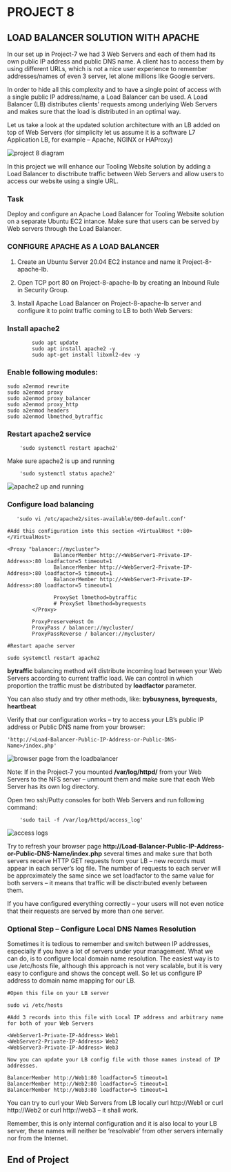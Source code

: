 # PROJECT 8

## LOAD BALANCER SOLUTION WITH APACHE

In our set up in Project-7 we had 3 Web Servers and each of them had its own public IP address and public DNS name. A client has to access them by using different URLs, which is not a nice user experience to remember addresses/names of even 3 server, let alone millions like Google servers.

In order to hide all this complexity and to have a single point of access with a single public IP address/name, a Load Balancer can be used. A Load Balancer (LB) distributes clients’ requests among underlying Web Servers and makes sure that the load is distributed in an optimal way.

Let us take a look at the updated solution architecture with an LB added on top of Web Servers (for simplicity let us assume it is a software L7 Application LB, for example – Apache, NGINX or HAProxy)

![project 8 diagram](./images/project8-architecture.PNG)

In this project we will enhance our Tooling Website solution by adding a Load Balancer to disctribute traffic between Web Servers and allow users to access our website using a single URL.

### Task

Deploy and configure an Apache Load Balancer for Tooling Website solution on a separate Ubuntu EC2 intance. Make sure that users can be served by Web servers through the Load Balancer.

### CONFIGURE APACHE AS A LOAD BALANCER

1. Create an Ubuntu Server 20.04 EC2 instance and name it Project-8-apache-lb.


2. Open TCP port 80 on Project-8-apache-lb by creating an Inbound Rule in Security Group.

3. Install Apache Load Balancer on Project-8-apache-lb server and configure it to point traffic coming to LB to both Web Servers:


### Install apache2

```
        sudo apt update
        sudo apt install apache2 -y
        sudo apt-get install libxml2-dev -y
```

### Enable following modules:

```
sudo a2enmod rewrite
sudo a2enmod proxy
sudo a2enmod proxy_balancer
sudo a2enmod proxy_http
sudo a2enmod headers
sudo a2enmod lbmethod_bytraffic
```

### Restart apache2 service

        'sudo systemctl restart apache2'

Make sure apache2 is up and running

        'sudo systemctl status apache2'

![apache2 up and running](./images/apache2-running.PNG)

### Configure load balancing

```
   'sudo vi /etc/apache2/sites-available/000-default.conf'

#Add this configuration into this section <VirtualHost *:80>  </VirtualHost>

<Proxy "balancer://mycluster">
               BalancerMember http://<WebServer1-Private-IP-Address>:80 loadfactor=5 timeout=1
               BalancerMember http://<WebServer2-Private-IP-Address>:80 loadfactor=5 timeout=1
               BalancerMember http://<WebServer3-Private-IP-Address>:80 loadfactor=5 timeout=1

               ProxySet lbmethod=bytraffic
               # ProxySet lbmethod=byrequests
        </Proxy>

        ProxyPreserveHost On
        ProxyPass / balancer://mycluster/
        ProxyPassReverse / balancer://mycluster/

#Restart apache server

sudo systemctl restart apache2
```

**bytraffic** balancing method will distribute incoming load between your Web Servers according to current traffic load. We can control in which proportion the traffic must be distributed by **loadfactor** parameter.

You can also study and try other methods, like: **bybusyness, byrequests, heartbeat**

Verify that our configuration works – try to access your LB’s public IP address or Public DNS name from your browser:

    'http://<Load-Balancer-Public-IP-Address-or-Public-DNS-Name>/index.php'

![browser page from the loadbalancer](./images/browser-page.PNG)

Note: If in the Project-7 you mounted **/var/log/httpd/** from your Web Servers to the NFS server – unmount them and make sure that each Web Server has its own log directory.

Open two ssh/Putty consoles for both Web Servers and run following command:

        'sudo tail -f /var/log/httpd/access_log'

![access logs](./images/logs.PNG)

Try to refresh your browser page **http://Load-Balancer-Public-IP-Address-or-Public-DNS-Name/index.php** several times and make sure that both servers receive HTTP GET requests from your LB – new records must appear in each server’s log file. The number of requests to each server will be approximately the same since we set loadfactor to the same value for both servers – it means that traffic will be disctributed evenly between them.

If you have configured everything correctly – your users will not even notice that their requests are served by more than one server.

### Optional Step – Configure Local DNS Names Resolution

Sometimes it is tedious to remember and switch between IP addresses, especially if you have a lot of servers under your management.
What we can do, is to configure local domain name resolution. The easiest way is to use /etc/hosts file, although this approach is not very scalable, but it is very easy to configure and shows the concept well. So let us configure IP address to domain name mapping for our LB.

```
#Open this file on your LB server

sudo vi /etc/hosts

#Add 3 records into this file with Local IP address and arbitrary name for both of your Web Servers

<WebServer1-Private-IP-Address> Web1
<WebServer2-Private-IP-Address> Web2
<WebServer3-Private-IP-Address> Web3

Now you can update your LB config file with those names instead of IP addresses.

BalancerMember http://Web1:80 loadfactor=5 timeout=1
BalancerMember http://Web2:80 loadfactor=5 timeout=1
BalancerMember http://Web3:80 loadfactor=5 timeout=1
```

You can try to curl your Web Servers from LB locally curl http://Web1 or curl http://Web2 or curl http://web3 – it shall work.

Remember, this is only internal configuration and it is also local to your LB server, these names will neither be ‘resolvable’ from other servers internally nor from the Internet.

## End of Project